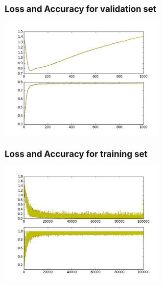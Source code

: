 # Loss and Accuracy for validation set


![Loss and Accuracy for validation set](Valid.png "Loss and Accuracy for validation set")


# Loss and Accuracy for training set

![Loss and Accuracy for training set](Train.png "Loss and Accuracy for training set")
